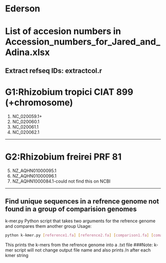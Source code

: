 # Ederson

# List of accesion numbers in Accession_numbers_for_Jared_and_Adina.xlsx

## Extract refseq IDs: extractcol.r

# G1:Rhizobium tropici CIAT 899 (+chromosome) 
1. NC_020059.1+
2. NC_020060.1
3. NC_020061.1
4. NC_020062.1

----
# G2:Rhizobium freirei PRF 81
5. NZ_AQHN01000095.1
6. NZ_AQHN01000096.1
7. NZ_AQHN1000084.1-could not find this on NCBI

---
## Find unique sequences in a refrence genome not found in a group of comparision genomes
k-mer.py
Python script that takes two arguments for the refrence genome and compares them another group
Usage:
```sh
python k-kmer.py [reference1.fa] [reference2.fa] [comparison1.fa] [comarison-n+1.fa]
```
This prints the k-mers from the refrence genome into a .txt file
###Note: k-mer script will not change output file name and also prints /n after each kmer string
